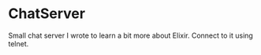 # ChatServer

Small chat server I wrote to learn a bit more about Elixir. Connect to it using telnet.